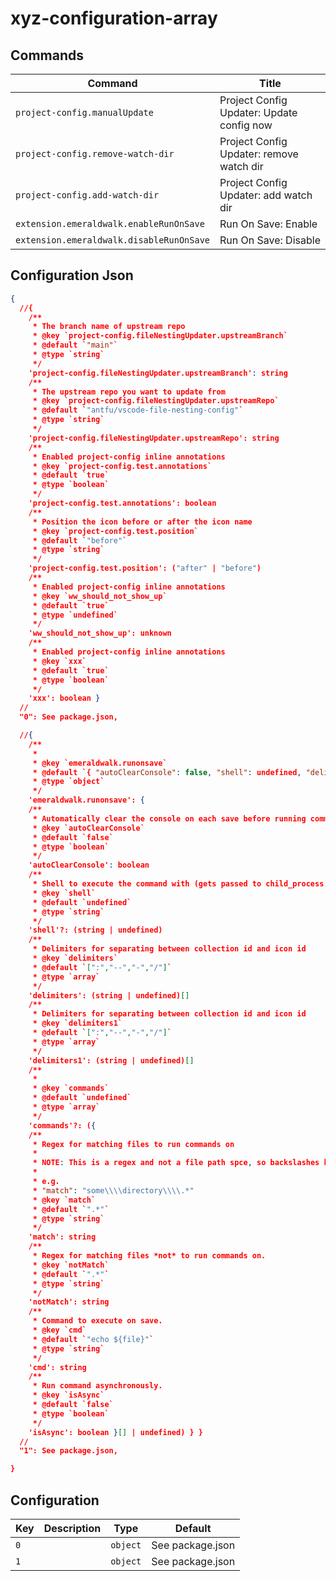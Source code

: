 # xyz-configuration-array

## Commands

| Command                                  | Title                                     |
| ---------------------------------------- | ----------------------------------------- |
| `project-config.manualUpdate`            | Project Config Updater: Update config now |
| `project-config.remove-watch-dir`        | Project Config Updater: remove watch dir  |
| `project-config.add-watch-dir`           | Project Config Updater: add watch dir     |
| `extension.emeraldwalk.enableRunOnSave`  | Run On Save: Enable                       |
| `extension.emeraldwalk.disableRunOnSave` | Run On Save: Disable                      |

## Configuration Json

```json
{
  //{ 
    /**
     * The branch name of upstream repo
     * @key `project-config.fileNestingUpdater.upstreamBranch`
     * @default `"main"`
     * @type `string`
     */
    'project-config.fileNestingUpdater.upstreamBranch': string
    /**
     * The upstream repo you want to update from
     * @key `project-config.fileNestingUpdater.upstreamRepo`
     * @default `"antfu/vscode-file-nesting-config"`
     * @type `string`
     */
    'project-config.fileNestingUpdater.upstreamRepo': string
    /**
     * Enabled project-config inline annotations
     * @key `project-config.test.annotations`
     * @default `true`
     * @type `boolean`
     */
    'project-config.test.annotations': boolean
    /**
     * Position the icon before or after the icon name
     * @key `project-config.test.position`
     * @default `"before"`
     * @type `string`
     */
    'project-config.test.position': ("after" | "before")
    /**
     * Enabled project-config inline annotations
     * @key `ww_should_not_show_up`
     * @default `true`
     * @type `undefined`
     */
    'ww_should_not_show_up': unknown
    /**
     * Enabled project-config inline annotations
     * @key `xxx`
     * @default `true`
     * @type `boolean`
     */
    'xxx': boolean }
  //
  "0": See package.json,

  //{ 
    /**
     * 
     * @key `emeraldwalk.runonsave`
     * @default `{ "autoClearConsole": false, "shell": undefined, "delimiters": [":","--","-","/"], "delimiters1": [":","--","-","/"], "commands": undefined }`
     * @type `object`
     */
    'emeraldwalk.runonsave': { 
    /**
     * Automatically clear the console on each save before running commands.
     * @key `autoClearConsole`
     * @default `false`
     * @type `boolean`
     */
    'autoClearConsole': boolean
    /**
     * Shell to execute the command with (gets passed to child_process.exec as an options arg. e.g. child_process(cmd, { shell }).
     * @key `shell`
     * @default `undefined`
     * @type `string`
     */
    'shell'?: (string | undefined)
    /**
     * Delimiters for separating between collection id and icon id
     * @key `delimiters`
     * @default `[":","--","-","/"]`
     * @type `array`
     */
    'delimiters': (string | undefined)[]
    /**
     * Delimiters for separating between collection id and icon id
     * @key `delimiters1`
     * @default `[":","--","-","/"]`
     * @type `array`
     */
    'delimiters1': (string | undefined)[]
    /**
     * 
     * @key `commands`
     * @default `undefined`
     * @type `array`
     */
    'commands'?: ({ 
    /**
     * Regex for matching files to run commands on 
     * 
     * NOTE: This is a regex and not a file path spce, so backslashes have to be escaped. They also have to be escaped in json strings, so you may have to double escape them in certain cases such as targetting contents of folders.
     * 
     * e.g.
     * "match": "some\\\\directory\\\\.*"
     * @key `match`
     * @default `".*"`
     * @type `string`
     */
    'match': string
    /**
     * Regex for matching files *not* to run commands on.
     * @key `notMatch`
     * @default `".*"`
     * @type `string`
     */
    'notMatch': string
    /**
     * Command to execute on save.
     * @key `cmd`
     * @default `"echo ${file}"`
     * @type `string`
     */
    'cmd': string
    /**
     * Run command asynchronously.
     * @key `isAsync`
     * @default `false`
     * @type `boolean`
     */
    'isAsync': boolean }[] | undefined) } }
  //
  "1": See package.json,

}
```

## Configuration

| Key | Description | Type     | Default          |
| --- | ----------- | -------- | ---------------- |
| `0` |             | `object` | See package.json |
| `1` |             | `object` | See package.json |